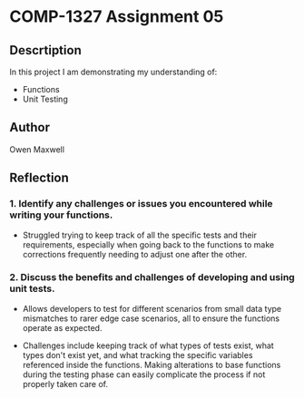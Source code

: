 # COMP-1327 Assignment 05

## Descrtiption

In this project I am demonstrating my understanding of:

 - Functions
 - Unit Testing

## Author 

Owen Maxwell

## Reflection

### 1. Identify any challenges or issues you encountered while writing your functions.

- Struggled trying to keep track of all the specific tests and their requirements, especially when going back to the functions to make corrections frequently needing to adjust one after the other.


### 2. Discuss the benefits and challenges of developing and using unit tests.

- Allows developers to test for different scenarios from small data type mismatches to rarer edge case scenarios, all to ensure the functions operate as expected.

- Challenges include keeping track of what types of tests exist, what types don't exist yet, and what tracking the specific variables referenced inside the functions. Making alterations to base functions during the testing phase can easily complicate the process if not properly taken care of.